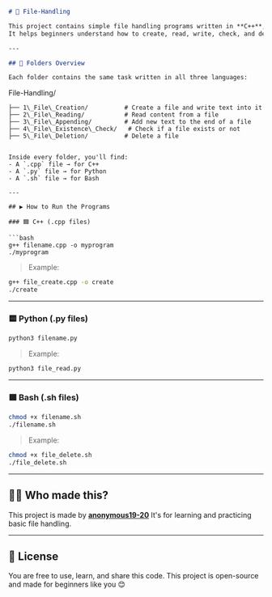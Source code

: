 ```markdown
# 📁 File-Handling

This project contains simple file handling programs written in **C++**, **Python**, and **Bash**.  
It helps beginners understand how to create, read, write, check, and delete files using different programming languages.

---

## 📂 Folders Overview

Each folder contains the same task written in all three languages:

```

File-Handling/
````
├── 1\_File\_Creation/          # Create a file and write text into it
├── 2\_File\_Reading/           # Read content from a file
├── 3\_File\_Appending/         # Add new text to the end of a file
├── 4\_File\_Existence\_Check/   # Check if a file exists or not
├── 5\_File\_Deletion/          # Delete a file
````
````

Inside every folder, you'll find:
- A `.cpp` file → for C++
- A `.py` file → for Python
- A `.sh` file → for Bash

---

## ▶️ How to Run the Programs

### 🟦 C++ (.cpp files)

```bash
g++ filename.cpp -o myprogram
./myprogram
````

> Example:

```bash
g++ file_create.cpp -o create
./create
```

---

### 🟨 Python (.py files)

```bash
python3 filename.py
```

> Example:

```bash
python3 file_read.py
```

---

### 🟩 Bash (.sh files)

```bash
chmod +x filename.sh
./filename.sh
```

> Example:

```bash
chmod +x file_delete.sh
./file_delete.sh
```

---

## 👨‍💻 Who made this?

This project is made by **[anonymous19-20](https://github.com/anonymous19-20)**
It's for learning and practicing basic file handling.

---

## 📖 License

You are free to use, learn, and share this code.
This project is open-source and made for beginners like you 😊

````
